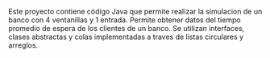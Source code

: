 Este proyecto contiene código Java que permite realizar la simulacion de un banco con 4 ventanillas y 1 entrada. Permite obtener datos del tiempo promedio de espera de los clientes de un banco. Se utilizan interfaces, clases abstractas y colas implementadas a traves de listas circulares y arreglos.